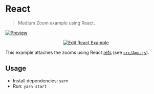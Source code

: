 # React

> Medium Zoom example using React.

[![Preview](https://user-images.githubusercontent.com/6137112/32423245-46d091d8-c273-11e7-9e2e-8b7921bac447.png)](https://codesandbox.io/s/github/francoischalifour/medium-zoom/tree/master/examples/react)

<p align="center">
  <a href="https://codesandbox.io/s/github/francoischalifour/medium-zoom/tree/master/examples/react">
    <img alt="Edit React Example" src="https://codesandbox.io/static/img/play-codesandbox.svg">
  </a>
</p>

This example attaches the zooms using React [refs](https://reactjs.org/docs/refs-and-the-dom.html) (see [`src/App.js`](src/App.js)).

## Usage

* Install dependencies: `yarn`
* Run: `yarn start`
